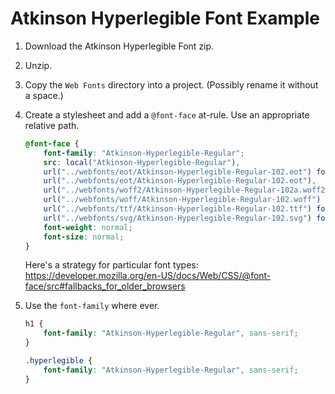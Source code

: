 # Atkinson Hyperlegible Font Example

1. Download the Atkinson Hyperlegible Font zip.

2. Unzip.

3. Copy the `Web Fonts` directory into a project. (Possibly rename it without a space.)

4. Create a stylesheet and add a `@font-face` at-rule. Use an appropriate relative path.

    ```css
    @font-face {
        font-family: "Atkinson-Hyperlegible-Regular";
        src: local("Atkinson-Hyperlegible-Regular"),
        url("../webfonts/eot/Atkinson-Hyperlegible-Regular-102.eot") format("embedded-opentype"),
        url("../webfonts/eot/Atkinson-Hyperlegible-Regular-102.eot"),
        url("../webfonts/woff2/Atkinson-Hyperlegible-Regular-102a.woff2") format("woff2"),
        url("../webfonts/woff/Atkinson-Hyperlegible-Regular-102.woff") format("woff"),
        url("../webfonts/ttf/Atkinson-Hyperlegible-Regular-102.ttf") format("truetype"),
        url("../webfonts/svg/Atkinson-Hyperlegible-Regular-102.svg") format("svg");
        font-weight: normal;
        font-size: normal;
    }
    ```

    Here's a strategy for particular font types: https://developer.mozilla.org/en-US/docs/Web/CSS/@font-face/src#fallbacks_for_older_browsers

5. Use the `font-family` where ever.

    ```css
    h1 {
        font-family: "Atkinson-Hyperlegible-Regular", sans-serif;
    }

    .hyperlegible {
        font-family: "Atkinson-Hyperlegible-Regular", sans-serif;
    }
    ```